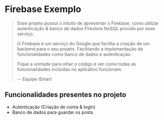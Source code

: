 # Firebase Exemplo

 > Esse projeto possui o intuito de apresentar o Firebase, como utilizar autenticação & banco de dados Firestore NoSQL provido por esse serviço.
> 
 > O Firebase é um serviço do Google que facilita a criação de um backend para o seu projeto. Facilitando a implementação de funcionalidades como banco de dados e autenticação.
> 
 > Fique a vontade para olhar o código e ver como todas as funcionalidades incluidas no aplicativo funcionam.
 > 
 > -- Equipe iSmart

## Funcionalidades presentes no projeto
- Autenticação (Criação de conta & login)
- Banco de dados para guardar os posts
